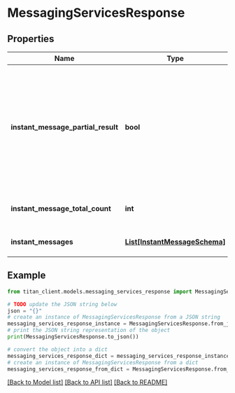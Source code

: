# MessagingServicesResponse


## Properties

Name | Type | Description | Notes
------------ | ------------- | ------------- | -------------
**instant_message_partial_result** | **bool** | Indicates whether response contains partial result. It could be in case when request took too long and was terminated by timeout. | [optional] 
**instant_message_total_count** | **int** | Total count of matched instant messages. | 
**instant_messages** | [**List[InstantMessageSchema]**](InstantMessageSchema.md) | List of &#x60;Instant messages&#x60;. | [optional] 

## Example

```python
from titan_client.models.messaging_services_response import MessagingServicesResponse

# TODO update the JSON string below
json = "{}"
# create an instance of MessagingServicesResponse from a JSON string
messaging_services_response_instance = MessagingServicesResponse.from_json(json)
# print the JSON string representation of the object
print(MessagingServicesResponse.to_json())

# convert the object into a dict
messaging_services_response_dict = messaging_services_response_instance.to_dict()
# create an instance of MessagingServicesResponse from a dict
messaging_services_response_from_dict = MessagingServicesResponse.from_dict(messaging_services_response_dict)
```
[[Back to Model list]](../README.md#documentation-for-models) [[Back to API list]](../README.md#documentation-for-api-endpoints) [[Back to README]](../README.md)


